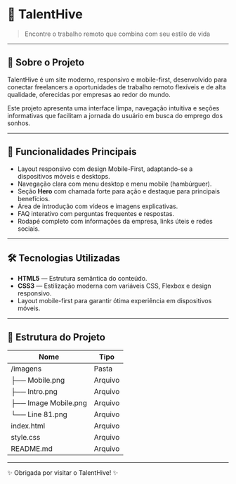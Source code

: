 # 🚀 TalentHive

> Encontre o trabalho remoto que combina com seu estilo de vida

---

## 📖 Sobre o Projeto

TalentHive é um site moderno, responsivo e mobile-first, desenvolvido para conectar freelancers a oportunidades de trabalho remoto flexíveis e de alta qualidade, oferecidas por empresas ao redor do mundo.

Este projeto apresenta uma interface limpa, navegação intuitiva e seções informativas que facilitam a jornada do usuário em busca do emprego dos sonhos.

---

## 🎯 Funcionalidades Principais

- Layout responsivo com design Mobile-First, adaptando-se a dispositivos móveis e desktops.
- Navegação clara com menu desktop e menu mobile (hambúrguer).
- Seção **Hero** com chamada forte para ação e destaque para principais benefícios.
- Área de introdução com vídeos e imagens explicativas.
- FAQ interativo com perguntas frequentes e respostas.
- Rodapé completo com informações da empresa, links úteis e redes sociais.

---

## 🛠️ Tecnologias Utilizadas

- **HTML5** — Estrutura semântica do conteúdo.
- **CSS3** — Estilização moderna com variáveis CSS, Flexbox e design responsivo.
- Layout mobile-first para garantir ótima experiência em dispositivos móveis.

---

## 📁 Estrutura do Projeto

| Nome               | Tipo     |
|--------------------|----------|
| /imagens           | Pasta    |
| ├── Mobile.png     | Arquivo  |
| ├── Intro.png      | Arquivo  |
| ├── Image Mobile.png | Arquivo |
| └── Line 81.png    | Arquivo  |
| index.html         | Arquivo  |
| style.css          | Arquivo  |
| README.md          | Arquivo  |

---
✨ Obrigada por visitar o TalentHive! ✨
